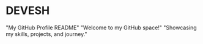 # DEVESH
"My GitHub Profile README" "Welcome to my GitHub space!" "Showcasing my skills, projects, and journey."
